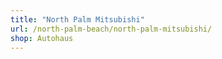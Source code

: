 ```yaml
---
title: "North Palm Mitsubishi"
url: /north-palm-beach/north-palm-mitsubishi/
shop: Autohaus
---
```

